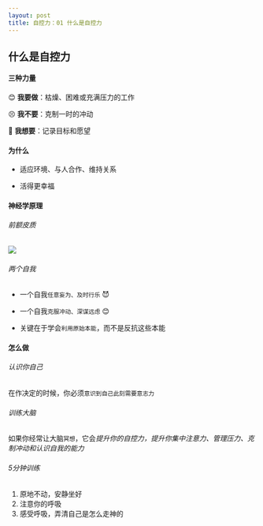 ```yaml
---
layout: post
title: 自控力：01 什么是自控力
---
```

## 什么是自控力
#### 三种力量
😊 **我要做**：枯燥、困难或充满压力的工作

😣 **我不要**：克制一时的冲动

🤑 **我想要**：记录目标和愿望

#### 为什么
* 适应环境、与人合作、维持关系

* 活得更幸福

#### 神经学原理
###### 前额皮质
![](http://8.134.51.249/DailyNotes/assets/images/%E8%87%AA%E6%8E%A7%E5%8A%9B-1.jpeg)

###### 两个自我
* 一个自我`任意妄为、及时行乐` 😈
* 一个自我`克服冲动、深谋远虑` 😊

* 关键在于学会`利用原始本能`，而不是反抗这些本能

#### 怎么做
###### 认识你自己
在作决定的时候，你必须`意识到自己此刻需要意志力`

###### 训练大脑
如果你经常让大脑`冥想`，它会*提升你的自控力，提升你集中注意力、管理压力、克制冲动和认识自我的能力*

###### 5分钟训练
1. 原地不动，安静坐好
2. 注意你的呼吸
3. 感受呼吸，弄清自己是怎么走神的
